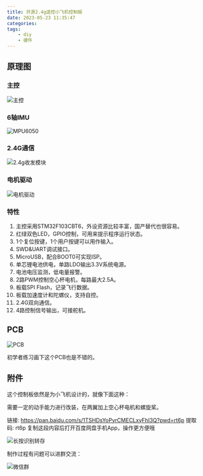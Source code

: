 ```yaml
---
title: 开源2.4g遥控小飞机控制板
date: 2023-05-23 11:35:47
categories:
tags:
    - diy
    - 硬件
---
```


## 原理图

### 主控

![主控](https://imgs.boringhex.top/blog/20230518222840.png)

<!-- more -->

### 6轴IMU

![MPU6050](https://imgs.boringhex.top/blog/20230518223457.png)

### 2.4G通信

![2.4g收发模块](https://imgs.boringhex.top/blog/20230518223621.png)

### 电机驱动

![电机驱动](https://imgs.boringhex.top/blog/20230518223724.png)

### 特性

1. 主控采用STM32F103CBT6，外设资源比较丰富，国产替代也很容易。
2. 红绿双色LED，GPIO控制，可用来提示程序运行状态。
3. 1个复位按键，1个用户按键可以用作输入。
4. SWD&UART调试接口。
5. MicroUSB，配合BOOT0可实现ISP。
6. 单芯锂电池供电，单路LDO输出3.3V系统电源。
7. 电池电压监测，低电量报警。
8. 2路PWM控制空心杯电机，每路最大2.5A。
9. 板载SPI Flash，记录飞行数据。
10. 板载加速度计和陀螺仪，支持自控。
11. 2.4G双向通信。
12. 4路控制信号输出，可接舵机。

## PCB

![PCB](https://imgs.boringhex.top/blog/20230518224820.png)

初学者练习画下这个PCB也是不错的。

## 附件

这个控制板依然是为小飞机设计的，就像下面这种：

需要一定的动手能力进行改装，在两翼加上空心杯电机和螺旋桨。

链接: https://pan.baidu.com/s/1TSHDsYoPyrCMECLxyFhI3Q?pwd=rt6p 提取码: rt6p 复制这段内容后打开百度网盘手机App，操作更方便哦 

![长按识别转存](https://imgs.boringhex.top/blog/baidupan-qr-tinyplane.png)

制作过程有问题可以进群交流：

![微信群](https://imgs.boringhex.top/blog/%E9%95%BF%E6%8C%89%E8%BF%9B%E7%BE%A4%20%28%E6%89%8B%E6%9C%BA%29.png)
